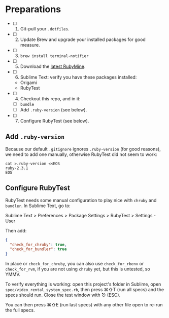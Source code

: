 # Preparations

- [ ] 1. Git-pull your `.dotfiles`.
- [ ] 2. Update Brew and upgrade your installed packages for good measure.
- [ ] 3. `brew install terminal-notifier`
- [ ] 5. Download the [latest RubyMine](https://www.jetbrains.com/ruby/download/).
- [ ] 6. Sublime Text: verify you have these packages installed:
  - Origami
  - RubyTest
- [ ] 4. Checkout this repo, and in it:
  - [ ] `bundle`
  - [ ] Add `.ruby-version` (see below).
- [ ] 7. Configure RubyTest (see below).

## Add `.ruby-version`

Because our default `.gitignore` ignores `.ruby-version` (for good reasons), we need to add one manually, otherwise RubyTest did not seem to work:

```
cat >.ruby-version <<EOS
ruby-2.3.1
EOS
```

## Configure RubyTest

RubyTest needs some manual configuration to play nice with `chruby` and `bundler`. In Sublime Text, go to:

Sublime Text > Preferences > Package Settings > RubyTest > Settings - User

Then add:

```json
{
  "check_for_chruby": true,
  "check_for_bundler": true
}
```

In place or `check_for_chruby`, you can also use `check_for_rbenv` or `check_for_rvm`, if you are not using `chruby` yet, but this is untested, so YMMV.

To verify everything is working: open this project's folder in Sublime, open `spec/video_rental_system_spec.rb`, then press ⌘⇧T (run all specs) and the specs should run. Close the test window with ⎋ (ESC).

You can then press ⌘⇧E (run last specs) with any other file open to re-run the full specs.
